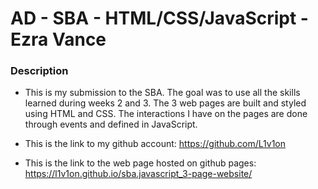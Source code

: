 # AD - SBA - HTML/CSS/JavaScript - Ezra Vance



### Description
* This is my submission to the SBA. The goal was to use all the skills learned during weeks 2 and 3.
The 3 web pages are built and styled using HTML and CSS. The interactions I have on the pages are done through events and defined in JavaScript.

* This is the link to my github account: https://github.com/L1v1on

* This is the link to the web page hosted on github pages: https://l1v1on.github.io/sba.javascript_3-page-website/
